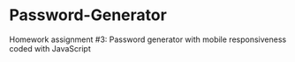 # Password-Generator
Homework assignment #3: Password generator with mobile responsiveness coded with JavaScript 
